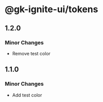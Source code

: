 # @gk-ignite-ui/tokens

## 1.2.0

### Minor Changes

- Remove test color

## 1.1.0

### Minor Changes

- Add test color
